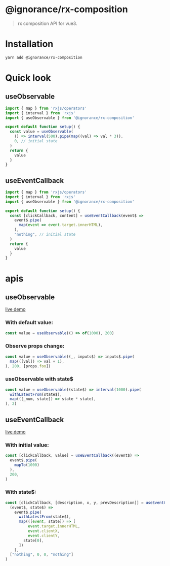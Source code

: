 # @ignorance/rx-composition

> rx composition API for vue3.

# Installation

```sh
yarn add @ignorance/rx-composition
```

# Quick look

## useObservable

```js
import { map } from 'rxjs/operators'
import { interval } from 'rxjs'
import { useObservable } from '@ignorance/rx-composition'

export default function setup() {
  const value = useObservable(
    () => interval(500).pipe(map((val) => val * 3)),
    0, // initial state
  )
  return {
    value
  }
}
```

## useEventCallback

```js
import { map } from 'rxjs/operators'
import { interval } from 'rxjs'
import { useObservable } from '@ignorance/rx-composition'

export default function setup() {
  const [clickCallback, content] = useEventCallback(event$ =>
    event$.pipe(
      map(event => event.target.innerHTML),
    ),
    "nothing", // initial state
  )
  return {
    value
  }
}
```

# apis

## useObservable

[live demo](https://stackblitz.com/edit/rx-composition-demo?file=src%2Fcomponents%2FDebounceNum.vue)

### With default value:

```js
const value = useObservable(() => of(1000), 200)
```

### Observe props change:

```js
const value = useObservable((_, inputs$) => inputs$.pipe(
  map(([val]) => val + 1),
), 200, [props.foo])
```

### useObservable with state$

```js
const value = useObservable((state$) => interval(1000).pipe(
  withLatestFrom(state$),
  map(([_num, state]) => state * state),
), 2)
```

## useEventCallback

[live demo](https://stackblitz.com/edit/rx-composition-demo?file=src%2Fcomponents%2FFollow.vue)

### With initial value:

```js
const [clickCallback, value] = useEventCallback((event$) =>
  event$.pipe(
    mapTo(1000)
  ),
  200,
)
```

### With state$:

```js
const [clickCallback, [description, x, y, prevDescription]] = useEventCallback(
  (event$, state$) =>
    event$.pipe(
      withLatestFrom(state$),
      map(([event, state]) => [
          event.target.innerHTML,
          event.clientX,
          event.clientY,
        state[0],
      ])
    ),
  ["nothing", 0, 0, "nothing"]
)
```
